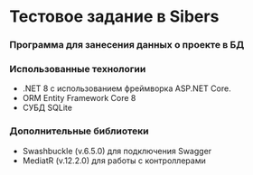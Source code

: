 # Тестовое задание в Sibers

### Программа для занесения данных о проекте в БД

### Использованные технологии

 * .NET 8 с использованием фреймворка ASP.NET Core.
 * ORM Entity Framework Core 8
 * СУБД SQLite

### Дополнительные библиотеки

 * Swashbuckle (v.6.5.0) для подключения Swagger
 * MediatR (v.12.2.0) для работы с контроллерами

